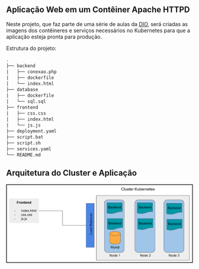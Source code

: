 ## Aplicação Web em um Contêiner Apache HTTPD
Neste projeto, que faz parte de uma série de aulas da [DIO](https://www.dio.me/), será criadas as imagens dos contêineres e serviços necessários no Kubernetes para que a aplicação esteja pronta para produção.


Estrutura do projeto:
```
.
├── backend
|   ├── conexao.php
|   ├── dockerfile
|   └── index.html
├── database
|   ├── dockerfile
|   └── sql.sql
├── frontend
|   ├── css.css
|   ├── index.html
|   └── js.js
├── deployment.yaml
├── script.bat
├── script.sh
├── services.yaml
└── README.md

```

## Arquitetura do Cluster e Aplicação

<img src = "images/arquitetura-do-cluster-e-aplicacao.png">